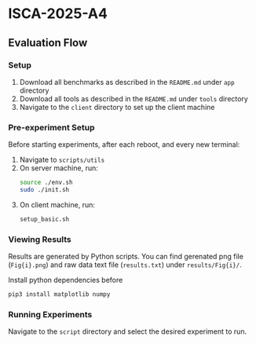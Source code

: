 # ISCA-2025-A4

## Evaluation Flow

### Setup
1. Download all benchmarks as described in the `README.md` under `app` directory
2. Download all tools as described in the `README.md` under `tools` directory
3. Navigate to the `client` directory to set up the client machine

### Pre-experiment Setup
Before starting experiments, after each reboot, and every new terminal:
1. Navigate to `scripts/utils`
2. On server machine, run:
   ```bash
   source ./env.sh
   sudo ./init.sh
   ```
3. On client machine, run:
   ```bash
   setup_basic.sh
   ```

### Viewing Results

Results are generated by Python scripts. You can find gerenated png file (`Fig{i}.png`) and raw data text file (`results.txt`) under `results/Fig{i}/`.

Install python dependencies before 

```bash
pip3 install matplotlib numpy
```

### Running Experiments
Navigate to the `script` directory and select the desired experiment to run.

